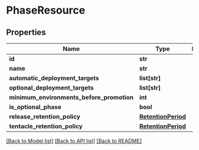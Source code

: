 # PhaseResource

## Properties
Name | Type | Description | Notes
------------ | ------------- | ------------- | -------------
**id** | **str** |  | [optional] 
**name** | **str** |  | [optional] 
**automatic_deployment_targets** | **list[str]** |  | [optional] 
**optional_deployment_targets** | **list[str]** |  | [optional] 
**minimum_environments_before_promotion** | **int** |  | [optional] 
**is_optional_phase** | **bool** |  | [optional] 
**release_retention_policy** | [**RetentionPeriod**](RetentionPeriod.md) |  | [optional] 
**tentacle_retention_policy** | [**RetentionPeriod**](RetentionPeriod.md) |  | [optional] 

[[Back to Model list]](../README.md#documentation-for-models) [[Back to API list]](../README.md#documentation-for-api-endpoints) [[Back to README]](../README.md)


